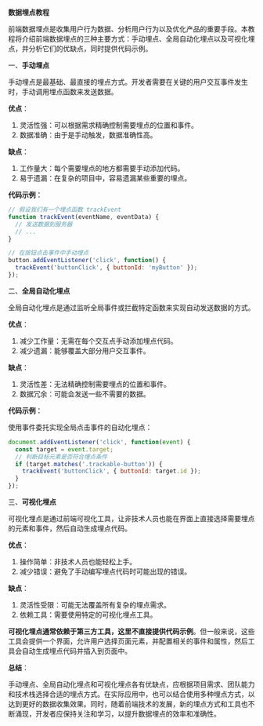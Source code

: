 **数据埋点教程**

前端数据埋点是收集用户行为数据、分析用户行为以及优化产品的重要手段。本教程将介绍前端数据埋点的三种主要方式：手动埋点、全局自动化埋点以及可视化埋点，并分析它们的优缺点，同时提供代码示例。

一、**手动埋点**

手动埋点是最基础、最直接的埋点方式。开发者需要在关键的用户交互事件发生时，手动调用埋点函数来发送数据。

**优点**：

1. 灵活性强：可以根据需求精确控制需要埋点的位置和事件。
2. 数据准确：由于是手动触发，数据准确性高。

**缺点**：

1. 工作量大：每个需要埋点的地方都需要手动添加代码。
2. 易于遗漏：在复杂的项目中，容易遗漏某些重要的埋点。

**代码示例**：

```javascript
// 假设我们有一个埋点函数 trackEvent
function trackEvent(eventName, eventData) {
  // 发送数据到服务器
  // ...
}

// 在按钮点击事件中手动埋点
button.addEventListener('click', function() {
  trackEvent('buttonClick', { buttonId: 'myButton' });
});
```

二、**全局自动化埋点**

全局自动化埋点是通过监听全局事件或拦截特定函数来实现自动发送数据的方式。

**优点**：

1. 减少工作量：无需在每个交互点手动添加埋点代码。
2. 减少遗漏：能够覆盖大部分用户交互事件。

**缺点**：

1. 灵活性差：无法精确控制需要埋点的位置和事件。
2. 数据冗余：可能会发送一些不需要的数据。

**代码示例**：

使用事件委托实现全局点击事件的自动化埋点：

```javascript
document.addEventListener('click', function(event) {
  const target = event.target;
  // 判断目标元素是否符合埋点条件
  if (target.matches('.trackable-button')) {
    trackEvent('buttonClick', { buttonId: target.id });
  }
});
```

三、**可视化埋点**

可视化埋点是通过前端可视化工具，让非技术人员也能在界面上直接选择需要埋点的元素和事件，然后自动生成埋点代码。

**优点**：

1. 操作简单：非技术人员也能轻松上手。
2. 减少错误：避免了手动编写埋点代码时可能出现的错误。

**缺点**：

1. 灵活性受限：可能无法覆盖所有复杂的埋点需求。
2. 依赖工具：需要使用特定的可视化埋点工具。

**可视化埋点通常依赖于第三方工具，这里不直接提供代码示例**。但一般来说，这些工具会提供一个界面，允许用户选择页面元素，并配置相关的事件和属性，然后工具会自动生成埋点代码并插入到页面中。

**总结**：

手动埋点、全局自动化埋点和可视化埋点各有优缺点，应根据项目需求、团队能力和技术栈选择合适的埋点方式。在实际应用中，也可以结合使用多种埋点方式，以达到更好的数据收集效果。同时，随着前端技术的发展，新的埋点方式和工具也不断涌现，开发者应保持关注和学习，以提升数据埋点的效率和准确性。